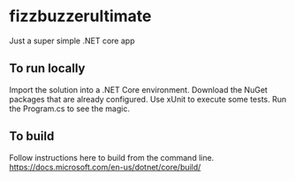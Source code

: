 # fizzbuzzerultimate
Just a super simple .NET core app

## To run locally
Import the solution into a .NET Core environment.
Download the NuGet packages that are already configured.
Use xUnit to execute some tests.
Run the Program.cs to see the magic.

## To build
Follow instructions here to build from the command line.
https://docs.microsoft.com/en-us/dotnet/core/build/
